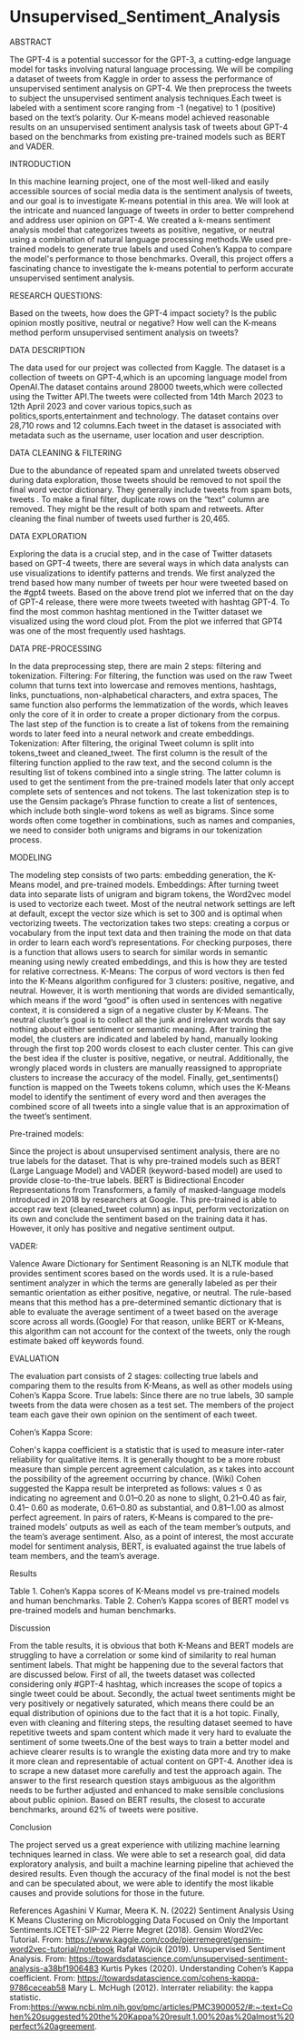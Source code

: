 # Unsupervised_Sentiment_Analysis
ABSTRACT 

The GPT-4 is a potential successor for the GPT-3, a cutting-edge language model for tasks involving natural language processing. We will be compiling a dataset of tweets from Kaggle in order to assess the performance of unsupervised sentiment analysis on GPT-4. We then preprocess the tweets to subject the unsupervised sentiment analysis techniques.Each tweet is labeled with a sentiment score ranging from -1 (negative) to 1 (positive) based on the text’s polarity. Our K-means model achieved reasonable results on an unsupervised sentiment analysis task of tweets about GPT-4 based on the benchmarks from existing pre-trained models such as BERT and VADER.

INTRODUCTION


In this machine learning project, one of the most well-liked and easily accessible sources of social media data is the sentiment analysis of tweets, and our goal is to investigate K-means potential in this area. We will look at the intricate and nuanced language of tweets in order to better comprehend and address user opinion on GPT-4.
We created a  k-means sentiment analysis model that categorizes tweets as positive, negative, or neutral using a combination of natural language processing methods.We used pre-trained models to generate true labels and used Cohen’s Kappa to compare the model's performance to those benchmarks. 
Overall, this project offers a fascinating chance to investigate the k-means potential to perform accurate unsupervised sentiment analysis.

RESEARCH QUESTIONS:


Based on the tweets, how does the GPT-4 impact society? Is the public opinion  mostly positive, neutral or negative?
How well can the K-means method perform unsupervised sentiment analysis on tweets?

DATA DESCRIPTION


The data used for our project was collected from Kaggle. The dataset is a collection of tweets on 
GPT-4,which is an upcoming language model from OpenAI.The dataset contains around 28000 tweets,which were collected using the Twitter API.The tweets were collected from 14th March 2023 to 12th April 2023 and cover various topics,such as politics,sports,entertainment and technology. The dataset contains over 28,710 rows and 12 columns.Each tweet in the dataset is associated with metadata such as the username, user location and user description.


DATA CLEANING & FILTERING 


 Due to the abundance of repeated spam and unrelated tweets observed during data exploration, those tweets should be removed to not spoil the final word vector dictionary. They generally include tweets from spam bots, tweets .
To make a final filter, duplicate rows on the “text” column are removed. They might be the result of both spam and retweets. 
After cleaning the final number of tweets used further is 20,465.

DATA EXPLORATION


Exploring the data is a crucial step, and in the case of Twitter datasets based on GPT-4 tweets, there are several ways in which data analysts can use visualizations to identify patterns and trends.
We first analyzed the trend based how many number of tweets per hour were tweeted based on the #gpt4 tweets.
Based on the above trend plot we inferred that on the day of GPT-4 release, there were more tweets tweeted with hashtag GPT-4.
To find the most common hashtag mentioned in the Twitter dataset we visualized using the word cloud plot. From the plot we inferred that GPT4 was one of the most frequently used hashtags.

DATA PRE-PROCESSING


In the data preprocessing step, there are main  2 steps: filtering and tokenization.
Filtering:
For filtering, the function was used on the raw Tweet column that turns text into lowercase and removes mentions, hashtags, links, punctuations, non-alphabetical characters, and extra spaces, The same function also performs the lemmatization of the words, which leaves only the core of it in order to create a proper dictionary from the corpus. The last step of the function is to create a list of tokens from the remaining words to later feed into a neural network and create embeddings. 
Tokenization:
After filtering, the original Tweet column is split into tokens_tweet and cleaned_tweet. The first column is the result of the filtering function applied to the raw text, and the second column is the resulting list of tokens combined into a single string. The latter column is used to get the sentiment from the pre-trained models later that only accept complete sets of sentences and not tokens. 
The last tokenization step is to use the Gensim package’s Phrase function to create a list of sentences, which include both single-word tokens as well as bigrams. Since some words often come together in combinations, such as names and companies, we need to consider both unigrams and bigrams in our tokenization process.

MODELING


The modeling step consists of two parts: embedding generation, the K-Means model, and pre-trained models.
Embeddings:
After turning tweet data into separate lists of unigram and bigram tokens, the Word2vec model is used to vectorize each tweet. Most of the neutral network settings are left at default, except the vector size which is set to 300 and is optimal when vectorizing tweets. The vectorization takes two steps: creating a  corpus or vocabulary from the input text data and then training the mode on that data in order to learn each word’s representations. For checking purposes, there is a function that allows users to search for similar words in semantic meaning using newly created embeddings, and this is how they are tested for relative correctness.
K-Means:
The corpus of word vectors is then fed into the K-Means algorithm configured for 3 clusters: positive, negative, and neutral. However, it is worth mentioning that words are divided semantically, which means if the word “good” is often used in sentences with negative context, it is considered a sign of a negative cluster by K-Means. The neutral cluster’s goal is to collect all the junk and irrelevant words that say nothing about either sentiment or semantic meaning. 
After training the model, the clusters are indicated and labeled by hand, manually looking through the first top 200 words closest to each cluster center. This can give the best idea if the cluster is positive, negative, or neutral. Additionally, the wrongly placed words in clusters are manually reassigned to appropriate clusters to increase the accuracy of the model.
Finally, get_sentiments() function is mapped on the Tweets tokens column, which uses the K-Means model to identify the sentiment of every word and then averages the combined score of all tweets into a single value that is an approximation of the tweet’s sentiment.

Pre-trained models:


Since the project is about unsupervised sentiment analysis, there are no true labels for the dataset. That is why pre-trained models such as BERT (Large Language Model) and VADER (keyword-based model) are used to provide close-to-the-true labels.
BERT is Bidirectional Encoder Representations from Transformers, a family of masked-language models introduced in 2018 by researchers at Google. This pre-trained is able to accept raw text (cleaned_tweet column) as input, perform vectorization on its own and conclude the sentiment based on the training data it has. However, it only has positive and negative sentiment output.

VADER:


Valence Aware Dictionary for Sentiment Reasoning is an NLTK module that provides sentiment scores based on the words used. It is a rule-based sentiment analyzer in which the terms are generally labeled as per their semantic orientation as either positive, negative, or neutral. The rule-based means that this method has a pre-determined semantic dictionary that is able to evaluate the average sentiment of a tweet based on the average score across all words.(Google) For that reason, unlike BERT or K-Means, this algorithm can not account for the context of the tweets, only the rough estimate baked off keywords found.

EVALUATION


The evaluation part consists of 2 stages: collecting true labels and comparing them to the results from K-Means, as well as other models using Cohen’s Kappa Score.
True labels:
Since there are no true labels, 30 sample tweets from the data were chosen as a test set. The members of the project team each gave their own opinion on the sentiment of each tweet.


Cohen’s Kappa Score:


Cohen's kappa coefficient is a statistic that is used to measure inter-rater reliability for qualitative items. It is generally thought to be a more robust measure than simple percent agreement calculation, as κ takes into account the possibility of the agreement occurring by chance. (Wiki)
Cohen suggested the Kappa result be interpreted as follows: values ≤ 0 as indicating no agreement and 0.01–0.20 as none to slight, 0.21–0.40 as fair, 0.41– 0.60 as moderate, 0.61–0.80 as substantial, and 0.81–1.00 as almost perfect agreement.
In pairs of raters, K-Means is compared to the pre-trained models’ outputs as well as each of the team member’s outputs, and the team’s average sentiment. Also, as a point of interest, the most accurate model for sentiment analysis, BERT, is evaluated against the true labels of team members, and the team’s average.

Results 


Table 1. Cohen’s Kappa scores of K-Means model vs pre-trained models and human benchmarks.
Table 2. Cohen’s Kappa scores of BERT model vs pre-trained models and human benchmarks.


Discussion 


From the table results, it is obvious that both K-Means and BERT models are struggling to have a correlation or some kind of similarity to real human sentiment labels. That might be happening due to the several factors that are discussed below. First of all, the tweets dataset was collected considering only #GPT-4 hashtag, which increases the scope of topics a single tweet could be about. Secondly, the actual tweet sentiments might be very positively or negatively saturated, which means there could be an equal distribution of opinions due to the fact that it is a hot topic. Finally, even with cleaning and filtering steps, the resulting dataset seemed to have repetitive tweets and spam content which made it very hard to evaluate the sentiment of some tweets.One of the best ways to train a better model and achieve clearer results is to wrangle the existing data more and try to make it more clean and representable of actual content on GPT-4. Another idea is to scrape a new dataset more carefully and test the approach again. 
The answer to the first research question stays ambiguous as the algorithm needs to be further adjusted and enhanced to make sensible conclusions about public opinion. Based on BERT results, the closest to accurate benchmarks, around 62% of tweets were positive.

Conclusion 


The project served us a great experience with utilizing machine learning techniques learned in class. We were able to set a research goal, did data exploratory analysis, and built a machine learning pipeline that achieved the desired results. Even though the accuracy of the final model is not the best and can be speculated about, we were able to identify the most likable causes and provide solutions for those in the future.


References 
Agashini V Kumar, Meera K. N. (2022) Sentiment Analysis Using K Means Clustering on Microblogging Data Focused on Only the Important Sentiments.ICETET-SIP-22
Pierre Megret (2018). Gensim Word2Vec Tutorial. From: https://www.kaggle.com/code/pierremegret/gensim-word2vec-tutorial/notebook
Rafał Wójcik (2019). Unsupervised Sentiment Analysis. From: https://towardsdatascience.com/unsupervised-sentiment-analysis-a38bf1906483
Kurtis Pykes (2020). Understanding Cohen’s Kappa coefficient. From: https://towardsdatascience.com/cohens-kappa-9786ceceab58
Mary L. McHugh (2012). Interrater reliability: the kappa statistic. From:https://www.ncbi.nlm.nih.gov/pmc/articles/PMC3900052/#:~:text=Cohen%20suggested%20the%20Kappa%20result,1.00%20as%20almost%20perfect%20agreement.










